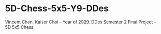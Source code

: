 # 5D-Chess-5x5-Y9-DDes
Vincent Chen, Kaiser Choi - Year of 2029. DDes Semester 2 Final Project - 5D 5x5 Chess
